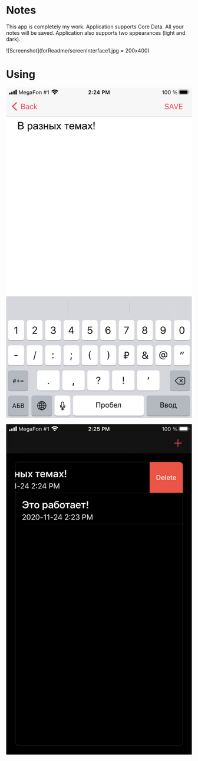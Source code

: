 # Notes

This app is completely my work. 
Application supports Core Data. All your notes will be saved.
Application also supports two appearances (light and dark). 

![Screenshot](forReadme/screenInterface1.jpg = 200x400) 


# Using

![Screenshot](forReadme/screenAdd1.jpg)

![Screenshot](forReadme/screenDelete1.jpg)
